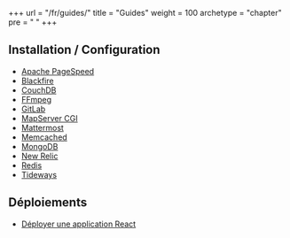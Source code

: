 +++
url = "/fr/guides/"
title = "Guides"
weight = 100
archetype = "chapter"
pre = "<i class='fas fa-fw fa-book-open'></i> "
+++

## Installation / Configuration

- [Apache PageSpeed](apache-pagespeed)
- [Blackfire](blackfire)
- [CouchDB](./couchdb)
- [FFmpeg](ffmpeg)
- [GitLab](gitlab)
- [MapServer CGI](mapserver)
- [Mattermost](mattermost)
- [Memcached](./memcached)
- [MongoDB](./mongodb)
- [New Relic](new-relic)
- [Redis](./redis)
- [Tideways](tideways)

## Déploiements

- [Déployer une application React](deploy-react-app)
